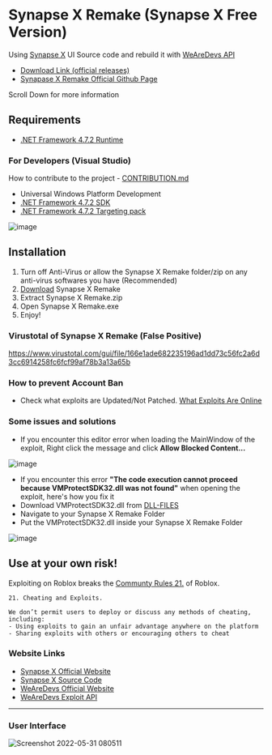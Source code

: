 # Synapse X Remake (Synapse X Free Version)
Using [Synapse X](https://x.synapse.to/) UI Source code and rebuild it with [WeAreDevs API](https://wearedevs.net/d/Exploit%20API)

- [Download Link (official releases)](https://github.com/Charlzk05/Synapse-X-Remake-Synapse-X-Free-Version/tags)
- [Synapase X Remake Official Github Page](https://charlzk05.github.io/Synapse-X-Remake-Synapse-X-Free-Version/)

Scroll Down for more information

## Requirements
- [.NET Framework 4.7.2 Runtime](https://dotnet.microsoft.com/en-us/download/dotnet-framework/net472)
### For Developers (Visual Studio)
How to contribute to the project - [CONTRIBUTION.md](https://github.com/Charlzk05/Synapse-X-Remake-Synapse-X-Free-Version/blob/main/CONTRIBUTION.md)
- Universal Windows Platform Development
- [.NET Framework 4.7.2 SDK](https://dotnet.microsoft.com/en-us/download/dotnet-framework/net472)
- [.NET Framework 4.7.2 Targeting pack](https://dotnet.microsoft.com/en-us/download/dotnet-framework/net472)

![image](https://user-images.githubusercontent.com/104715127/185756446-5e6b63ce-0ff9-47b0-b988-9a8c6e1f4674.png)

## Installation
1. Turn off Anti-Virus or allow the Synapse X Remake folder/zip on any anti-virus softwares you have (Recommended)
2. [Download](https://github.com/Charlzk05/Synapse-X-Remake-Synapse-X-Free-Version/tags) Synapse X Remake
3. Extract Synapse X Remake.zip
4. Open Synapse X Remake.exe
5. Enjoy!

### Virustotal of Synapse X Remake (False Positive)
https://www.virustotal.com/gui/file/166e1ade682235196ad1dd73c56fc2a6d3cc6914258fc6fcf99af78b3a13a65b

### How to prevent Account Ban
- Check what exploits are Updated/Not Patched. [What Exploits Are Online](https://whatexploitsare.online)

### Some issues and solutions
- If you encounter this editor error when loading the MainWindow of the exploit, Right click the message and click **Allow Blocked Content...**

![image](https://user-images.githubusercontent.com/104715127/185185122-c82c4861-414b-4b69-861e-fbe09d1a13bb.png)

- If you encounter this error **"The code execution cannot proceed because VMProtectSDK32.dll was not found"** when opening the exploit, here's how you fix it
- Download VMProtectSDK32.dll from [DLL-FILES](https://www.dll-files.com/vmprotectsdk32.dll.html)
-  Navigate to your Synapse X Remake Folder
- Put the VMProtectSDK32.dll inside your Synapse X Remake Folder

![image](https://user-images.githubusercontent.com/104715127/188278538-2ccdbc42-a0c4-418c-a51f-f4ae27a5cf12.png)


## Use at your own risk!
Exploiting on Roblox breaks the [Communty Rules 21.](https://en.help.roblox.com/hc/en-us/articles/203313410-Roblox-Community-Rules) of Roblox.
```
21. Cheating and Exploits.

We don’t permit users to deploy or discuss any methods of cheating, including:
- Using exploits to gain an unfair advantage anywhere on the platform
- Sharing exploits with others or encouraging others to cheat
```

### Website Links
- [Synapse X Official Website](https://x.synapse.to/)
- [Synapse X Source Code](https://github.com/Acrillis/SynapseX)
- [WeAreDevs Official Website](https://wearedevs.net)
- [WeAreDevs Exploit API](https://wearedevs.net/d/Exploit%20API)

<hr>

### User Interface
![Screenshot 2022-05-31 080511](https://user-images.githubusercontent.com/104715127/171070122-70a314f1-626a-44f6-9525-6db623eb19f1.png)

